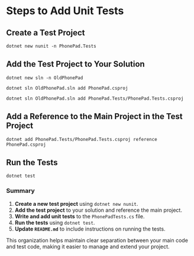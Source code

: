 # Steps to Add Unit Tests
## Create a Test Project
`dotnet new nunit -n PhonePad.Tests`

## Add the Test Project to Your Solution
`dotnet new sln -n OldPhonePad`

`dotnet sln OldPhonePad.sln add PhonePad.csproj`

`dotnet sln OldPhonePad.sln add PhonePad.Tests/PhonePad.Tests.csproj`

## Add a Reference to the Main Project in the Test Project
`dotnet add PhonePad.Tests/PhonePad.Tests.csproj reference PhonePad.csproj`

## Run the Tests
`dotnet test`



### Summary

1. **Create a new test project** using `dotnet new nunit`.
2. **Add the test project** to your solution and reference the main project.
3. **Write and add unit tests** to the `PhonePadTests.cs` file.
4. **Run the tests** using `dotnet test`.
5. **Update `README.md`** to include instructions on running the tests.

This organization helps maintain clear separation between your main code and test code, making it easier to manage and extend your project.
